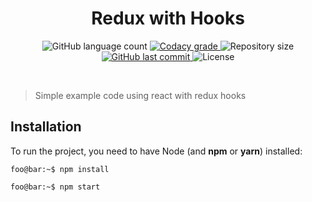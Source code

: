 <h1 align="center">Redux with Hooks</h1>

<p align="center">
  <img alt="GitHub language count" src="https://img.shields.io/github/languages/count/DanielAntunes97/redux-hooks.svg">
  
  <a href="https://www.codacy.com/app/DanielAntunes97/redux-hooks">
    <img alt="Codacy grade" src="https://img.shields.io/codacy/grade/93d9e96628a74885939ff3fed5d7355e.svg">
  </a>
  
  <img alt="Repository size" src="https://img.shields.io/github/repo-size/DanielAntunes97/redux-hooks">
  
  <a href="https://github.com/DanielAntunes97/redux-hooks/commits/master">
    <img alt="GitHub last commit" src="https://img.shields.io/github/last-commit/DanielAntunes97/redux-hooks.svg">
  </a>
  
  <img alt="License" src="https://img.shields.io/badge/license-MIT-brightgreen">
</p>

<br>

> Simple example code using react with redux hooks

## Installation

To run the project, you need to have Node (and **npm** or **yarn**) installed:

```console
foo@bar:~$ npm install
```

```console
foo@bar:~$ npm start
```
